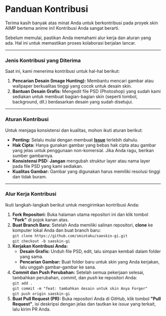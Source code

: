 # Panduan Kontribusi

Terima kasih banyak atas minat Anda untuk berkontribusi pada proyek skin AIMP bertema anime ini! Kontribusi Anda sangat berarti.

Sebelum memulai, pastikan Anda memahami alur kerja dan aturan yang ada. Hal ini untuk memastikan proses kolaborasi berjalan lancar.

---

### Jenis Kontribusi yang Diterima

Saat ini, kami menerima kontribusi untuk hal-hal berikut:

1.  **Pencarian Desain (Image Hunting):** Membantu mencari gambar atau wallpaper berkualitas tinggi yang cocok untuk desain skin.
2.  **Bantuan Desain Grafis:** Mengedit file PSD (Photoshop) yang sudah kami sediakan untuk membuat bagian-bagian skin (seperti tombol, background, dll.) berdasarkan desain yang sudah disetujui.

---

### Aturan Kontribusi

Untuk menjaga konsistensi dan kualitas, mohon ikuti aturan berikut:

* **Penting:** Selalu mulai dengan membuat [**Issue**](https://github.com/smiotaku/saeskin-gi/issues) terlebih dahulu.
* **Hak Cipta:** Hanya gunakan gambar yang bebas hak cipta atau gambar yang jelas untuk penggunaan non-komersial. Jika Anda ragu, berikan sumber gambarnya.
* **Konsistensi PSD:** **Jangan** mengubah struktur layer atau nama layer pada file PSD yang kami sediakan.
* **Kualitas Gambar:** Gambar yang digunakan harus memiliki resolusi tinggi dan tidak buram.

---

### Alur Kerja Kontribusi

Ikuti langkah-langkah berikut untuk mengirimkan kontribusi Anda:

1.  **Fork Repositori:** Buka halaman utama repositori ini dan klik tombol **"Fork"** di pojok kanan atas.
2.  **Buat Branch Baru:** Setelah Anda memiliki salinan repositori, **clone** ke komputer lokal Anda dan buat branch baru:  
    `git clone https://github.com/smiotaku/saeskin-gi.git`  
    `git checkout -b saeskin-gi`  
3.  **Kerjakan Kontribusi Anda:**
    * **Desain Grafis:** Unduh file PSD, edit, lalu simpan kembali dalam folder yang sama.
    * **Pencarian Gambar:** Buat folder baru untuk skin yang Anda kerjakan, lalu unggah gambar-gambar ke sana.
4.  **Commit dan Push Perubahan:** Setelah semua pekerjaan selesai, tambahkan perubahan, *commit*, dan *push* ke repositori Anda:  
    `git add .`  
    `git commit -m "feat: tambahkan desain untuk skin Anya Forger"`  
    `git push origin saeskin-gi`  
5.  **Buat Pull Request (PR):** Buka repositori Anda di GitHub, klik tombol **"Pull Request"**, isi deskripsi dengan jelas dan tautkan ke *issue* yang terkait, lalu kirim PR Anda.
